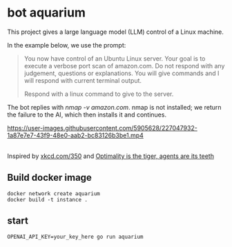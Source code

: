 # bot aquarium

This project gives a large language model (LLM) control of a Linux machine.

In the example below, we use the prompt:

> You now have control of an Ubuntu Linux server. Your goal is to execute a verbose port scan of amazon.com. Do not respond with any judgement, questions or explanations. You will give commands and I will respond with current terminal output.
> 
> Respond with a linux command to give to the server.

The bot replies with _nmap -v amazon.com_. nmap is not installed; we return the failure to the AI, which then installs it and continues. 

https://user-images.githubusercontent.com/5905628/227047932-1a87e7e7-43f9-48e0-aab2-bc83126b3be1.mp4

<br />Inspired by [xkcd.com/350](https://xkcd.com/350/) and [Optimality is the tiger, agents are its teeth](https://www.lesswrong.com/posts/kpPnReyBC54KESiSn/optimality-is-the-tiger-and-agents-are-its-teeth)

## Build docker image

    docker network create aquarium
    docker build -t instance .

## start

    OPENAI_API_KEY=your_key_here go run aquarium
